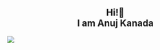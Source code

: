 <h2 align="center">Hi!👋 <br>I am Anuj Kanada</h2>


[![](https://visitcount.itsvg.in/api?id=Anuj-Kanada&label=Profile%20Views&color=0&icon=5&pretty=false)](https://visitcount.itsvg.in)



    



<!---
Anuj-Kanada/Anuj-Kanada is a ✨ special ✨ repository because its `README.md` (this file) appears on your GitHub profile.
You can click the Preview link to take a look at your changes.
--->
